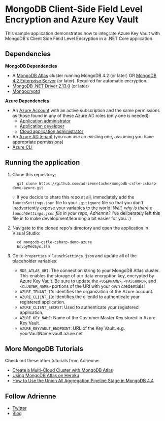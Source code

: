# MongoDB Client-Side Field Level Encryption and Azure Key Vault
This sample application demonstrates how to integrate Azure Key Vault with MongoDB's Client Side Field Level Encryption in a .NET Core application.

## Dependencies

**MongoDB Dependencies**
* A [MongoDB Atlas](https://www.mongodb.com/cloud/atlas>) cluster running MongoDB 4.2 (or later) OR [MongoDB 4.2 Enterprise Server](https://www.mongodb.com/try/download/enterprise>) (or later). Required for automatic encryption.
* [MongoDB .NET Driver 2.13.0](https://www.nuget.org/packages/MongoDB.Driver/2.13.0) (or later)
* [Mongocryptd](https://docs.mongodb.com/manual/reference/security-client-side-encryption-appendix/#installation)

**Azure Dependencies**

* An [Azure Account](https://azure.microsoft.com/en-us/free/) with an active subscription and the same permissions as those found in any of these Azure AD roles (only one is needed):
  * [Application administrator](https://docs.microsoft.com/en-us/azure/active-directory/roles/permissions-reference#application-administrator)
  * [Application developer](https://docs.microsoft.com/en-us/azure/active-directory/roles/permissions-reference#application-developer)
  * [Cloud application administrator](https://docs.microsoft.com/en-us/azure/active-directory/roles/permissions-reference#cloud-application-administrator)
* An [Azure AD tenant](https://docs.microsoft.com/en-us/azure/active-directory/develop/quickstart-create-new-tenant#create-a-new-azure-ad-tenant) (you can use an existing one, assuming you have appropriate permissions)
* [Azure CLI](https://docs.microsoft.com/en-us/cli/azure/install-azure-cli)


## Running the application

1. Clone this repository:

   ```
     git clone https://github.com/adriennetacke/mongodb-csfle-csharp-demo-azure.git
   ```

    💡 If you decide to share this repo at all, immediately add the `launchSettings.json` file to your `.gitignore` file so that you don't inadvertently expose your variables to the world! *Well, why is there a `launchSettings.json` file in your repo, Adrienne?* I've deliberately left this file in to make development/learning a bit easier for you. :)  

2. Navigate to the cloned repo's directory and open the application in Visual Studio:

    ```
      cd mongodb-csfle-csharp-demo-azure
      EnvoyMedSys.sln
    ```

3. Go to `Properties` > `launchSettings.json` and update all of the placeholder variables: 
    * `MDB_ATLAS_URI`: The connection string to your MongoDB Atlas cluster. This enables the storage of our data encryption key, encrypted by Azure Key Vault. Be sure to update the `<USERNAME>`, `<PASSWORD>`, and `<CLUSTER_NAME>` portions of the URI with your own credentials!
    * `AZURE_TENANT_ID`: Identifies the organization of the Azure account.
    * `AZURE_CLIENT_ID`: Identifies the clientId to authenticate your registered application.
    * `AZURE_CLIENT_SECRET`: Used to authenticate your registered application.
    * `AZURE_KEY_NAME`: Name of the Customer Master Key stored in Azure Key Vault.
    * `AZURE_KEYVAULT_ENDPOINT`: URL of the Key Vault. e.g. yourVaultName.vault.azure.net


## More MongoDB Tutorials

Check out these other tutorials from Adrienne:

- [Create a Multi-Cloud Cluster with MongoDB Atlas](https://developer.mongodb.com/how-to/setup-multi-cloud-cluster-mongodb-atlas/)
- [Using MongoDB Atlas on Heroku](https://developer.mongodb.com/how-to/use-atlas-on-heroku/)
- [How to Use the Union All Aggregation Pipeline Stage in MongoDB 4.4](https://developer.mongodb.com/how-to/use-union-all-aggregation-pipeline-stage/)

## Follow Adrienne

- [Twitter](twitter.com/AdrienneTacke)
- [Blog](https://blog.adrienne.io/)

